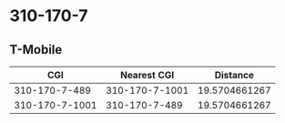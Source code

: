 # 310-170-7
## T-Mobile


| CGI | Nearest CGI | Distance |
|-----|-------------|----------|
| 310-170-7-489 | 310-170-7-1001 | 19.5704661267 |
| 310-170-7-1001 | 310-170-7-489 | 19.5704661267 |
